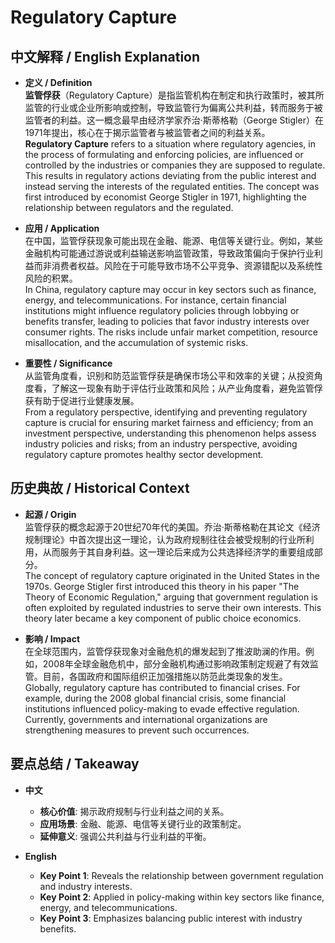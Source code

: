# Regulatory Capture

## 中文解释 / English Explanation

* **定义 / Definition**  
  **监管俘获**（Regulatory Capture）是指监管机构在制定和执行政策时，被其所监管的行业或企业所影响或控制，导致监管行为偏离公共利益，转而服务于被监管者的利益。这一概念最早由经济学家乔治·斯蒂格勒（George Stigler）在1971年提出，核心在于揭示监管者与被监管者之间的利益关系。  
  **Regulatory Capture** refers to a situation where regulatory agencies, in the process of formulating and enforcing policies, are influenced or controlled by the industries or companies they are supposed to regulate. This results in regulatory actions deviating from the public interest and instead serving the interests of the regulated entities. The concept was first introduced by economist George Stigler in 1971, highlighting the relationship between regulators and the regulated.

* **应用 / Application**  
  在中国，监管俘获现象可能出现在金融、能源、电信等关键行业。例如，某些金融机构可能通过游说或利益输送影响监管政策，导致政策偏向于保护行业利益而非消费者权益。风险在于可能导致市场不公平竞争、资源错配以及系统性风险的积累。  
  In China, regulatory capture may occur in key sectors such as finance, energy, and telecommunications. For instance, certain financial institutions might influence regulatory policies through lobbying or benefits transfer, leading to policies that favor industry interests over consumer rights. The risks include unfair market competition, resource misallocation, and the accumulation of systemic risks.

* **重要性 / Significance**  
  从监管角度看，识别和防范监管俘获是确保市场公平和效率的关键；从投资角度看，了解这一现象有助于评估行业政策和风险；从产业角度看，避免监管俘获有助于促进行业健康发展。  
  From a regulatory perspective, identifying and preventing regulatory capture is crucial for ensuring market fairness and efficiency; from an investment perspective, understanding this phenomenon helps assess industry policies and risks; from an industry perspective, avoiding regulatory capture promotes healthy sector development.

## 历史典故 / Historical Context

* **起源 / Origin**  
  监管俘获的概念起源于20世纪70年代的美国。乔治·斯蒂格勒在其论文《经济规制理论》中首次提出这一理论，认为政府规制往往会被受规制的行业所利用，从而服务于其自身利益。这一理论后来成为公共选择经济学的重要组成部分。  
  The concept of regulatory capture originated in the United States in the 1970s. George Stigler first introduced this theory in his paper "The Theory of Economic Regulation," arguing that government regulation is often exploited by regulated industries to serve their own interests. This theory later became a key component of public choice economics.

* **影响 / Impact**  
  在全球范围内，监管俘获现象对金融危机的爆发起到了推波助澜的作用。例如，2008年全球金融危机中，部分金融机构通过影响政策制定规避了有效监管。目前，各国政府和国际组织正加强措施以防范此类现象的发生。  
  Globally, regulatory capture has contributed to financial crises. For example, during the 2008 global financial crisis, some financial institutions influenced policy-making to evade effective regulation. Currently, governments and international organizations are strengthening measures to prevent such occurrences.

## 要点总结 / Takeaway

* **中文**  
  - **核心价值**: 揭示政府规制与行业利益之间的关系。
  - **应用场景**: 金融、能源、电信等关键行业的政策制定。
  - **延伸意义**: 强调公共利益与行业利益的平衡。

* **English**  
  - **Key Point 1**: Reveals the relationship between government regulation and industry interests.
  - **Key Point 2**: Applied in policy-making within key sectors like finance, energy, and telecommunications.
  - **Key Point 3**: Emphasizes balancing public interest with industry benefits.